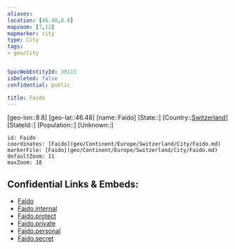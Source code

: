 ```yaml
---
aliases: 
location: [46.48,8.8]
mapzoom: [7,12] 
mapmarker: city 
type: City
tags:
- geo/City


SpocWebEntityId: 30115
isDeleted: false
confidential: public

title: Faido
---
```

[geo-lon::8.8]
[geo-lat::46.48]
[name::Faido]
[State::]
[Country::[Switzerland](geo/Continent/Europe/Switzerland.md)]
[StateId::]
[Population::]
[Unknown::]


```leaflet
id: Faido
coordinates: [Faido](geo/Continent/Europe/Switzerland/City/Faido.md)
markerFile: [Faido](geo/Continent/Europe/Switzerland/City/Faido.md)
defaultZoom: 11 
maxZoom: 18
```


## Confidential Links & Embeds: 
- [Faido](../../../../../../_public/geo/Continent/Europe/Switzerland/City/Faido.md) 
- [Faido.internal](../../../../../../_internal/geo/Continent/Europe/Switzerland/City/Faido.internal.md) 
- [Faido.protect](../../../../../../_protect/geo/Continent/Europe/Switzerland/City/Faido.protect.md) 
- [Faido.private](../../../../../../_private/geo/Continent/Europe/Switzerland/City/Faido.private.md) 
- [Faido.personal](../../../../../../_personal/geo/Continent/Europe/Switzerland/City/Faido.personal.md) 
- [Faido.secret](../../../../../../_secret/geo/Continent/Europe/Switzerland/City/Faido.secret.md) 
